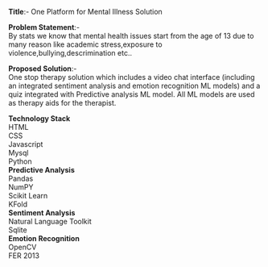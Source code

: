 __Title__:- One Platform for Mental Illness Solution<br/>

__Problem Statement__:-<br/>
By stats we know that mental health issues start from the age of 13 due to many reason like academic stress,exposure to violence,bullying,descrimination etc..<br/>

__Proposed Solution__:-<br/>
One stop therapy solution which includes a video chat interface
(including an integrated sentiment analysis and emotion recognition ML models)
and a  quiz integrated with Predictive analysis ML model. All ML models are used as therapy aids for the therapist.<br/>

__Technology Stack__<br/>
HTML<br/>
CSS<br/>
Javascript<br/> 
Mysql<br/>
Python<br/>
__Predictive Analysis__<br/>
Pandas<br/>
NumPY<br/>
Scikit Learn<br/>
KFold<br/>
__Sentiment Analysis__<br/>
Natural Language Toolkit<br/>
Sqlite<br/>
__Emotion Recognition__<br/>
OpenCV<br/>
FER 2013<br/>
